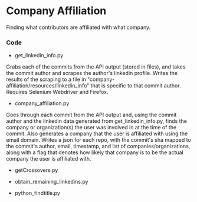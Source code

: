 # Company Affiliation
Finding what contributors are affiliated with what company.

### Code

* get_linkedin_info.py

Grabs each of the commits from the API output (stored in files), and takes the commit author and scrapes the author's linkedin profile. Writes the results of the scraping to a file in "company-affiliation/resources/linkedin_info" that is specific to that commit author. Requires Selenium Webdriver and Firefox.

* company_affiliation.py

Goes through each commit from the API output and, using the commit author and the linkedin data generated from get_linkedin_info.py, finds the company or organization(s) the user was involved in at the time of the commit. Also generates a company that the user is affiliated with using the email domain. Writes a json for each repo, with the commit's sha mapped to the commit's author, email, timestamp, and list of companies/organizations, along with a flag that denotes how likely that company is to be the actual company the user is affiliated with.

* getCrossovers.py

* obtain_remaining_linkedins.py

* python_findtitle.py